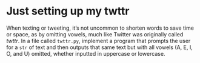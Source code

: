 # Just setting up my twttr

When texting or tweeting, it’s not uncommon to shorten words to save time or space, as by omitting vowels, much like Twitter was originally called _twttr_. In a file called `twttr.py`, implement a program that prompts the user for a `str` of text and then outputs that same text but with all vowels (A, E, I, O, and U) omitted, whether inputted in uppercase or lowercase.

